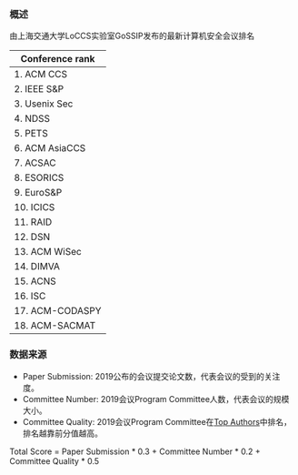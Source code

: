 ### 概述

由上海交通大学LoCCS实验室GoSSIP发布的最新计算机安全会议排名

| Conference rank | 
| ---- | 
| 1. ACM CCS |  
| 2. IEEE S&P |
| 3. Usenix Sec | 
| 4. NDSS |   
| 5. PETS |  
| 6. ACM AsiaCCS | 
| 7. ACSAC |   
| 8. ESORICS |  
| 9. EuroS&P | 
| 10. ICICS |  
| 11. RAID |  
| 12. DSN |  
| 13. ACM WiSec |  
| 14. DIMVA | 
| 15. ACNS |  
| 16. ISC |  
| 17. ACM-CODASPY |
| 18. ACM-SACMAT | 

### 数据来源
+ Paper Submission: 2019公布的会议提交论文数，代表会议的受到的关注度。
+ Committee Number: 2019会议Program Committee人数，代表会议的规模大小。
+ Committee Quality: 2019会议Program Committee在[Top Authors](http://s3.eurecom.fr/~balzarot/notes/top4_2018/authors_all_conf.html)中排名，排名越靠前分值越高。

Total Score = Paper Submission * 0.3 + Committee Number * 0.2 + Committee Quality * 0.5
